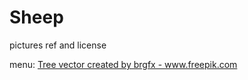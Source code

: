 # Sheep

pictures ref and license

menu: <a href="https://www.freepik.com/vectors/tree">Tree vector created by brgfx - www.freepik.com</a>
